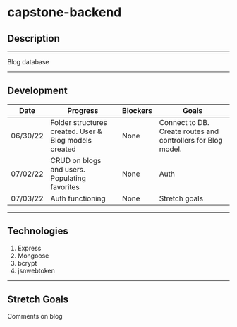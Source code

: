 # capstone-backend


## Description
***
Blog database

***

## Development

Date | Progress | Blockers | Goals |
----- | ----- | -----| ----- |
06/30/22 | Folder structures created. User & Blog models created | None | Connect to DB. Create routes and controllers for Blog model. |
07/02/22 | CRUD on blogs and users. Populating favorites | None | Auth
07/03/22 | Auth functioning | None | Stretch goals

***

## Technologies 


1. Express 
2. Mongoose 
3. bcrypt
4. jsnwebtoken

***

## Stretch Goals
Comments on blog 

